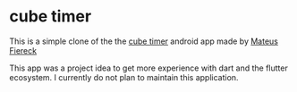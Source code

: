# cube timer

This is a simple clone of the the [cube timer](https://play.google.com/store/apps/details?id=br.com.mateusfiereck.cubetimer) android app made by [Mateus Fiereck](https://github.com/mateusfiereck)

This app was a project idea to get more experience with dart and the flutter ecosystem.
I currently do not plan to maintain this application.